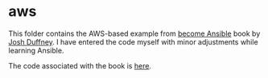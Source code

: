 # aws
This folder contains the AWS-based example from [become Ansible](https://becomeansible.com/) book by [Josh Duffney](https://twitter.com/joshduffney).
I have entered the code myself with minor adjustments while learning Ansible.

The code associated with the book is [here](https://github.com/Duffney/becomeansible).
